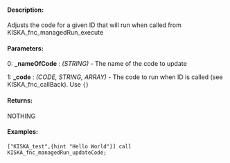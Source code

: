 #### Description:
Adjusts the code for a given ID that will run when called from KISKA_fnc_managedRun_execute

#### Parameters:
0: **_nameOfCode** : *(STRING)* - The name of the code to update

1: **_code** : *(CODE, STRING, ARRAY)* - The code to run when ID is called (see KISKA_fnc_callBack). Use `{}`

#### Returns:
NOTHING

#### Examples:
```sqf
["KISKA_test",{hint "Hello World"}] call KISKA_fnc_managedRun_updateCode;
```

